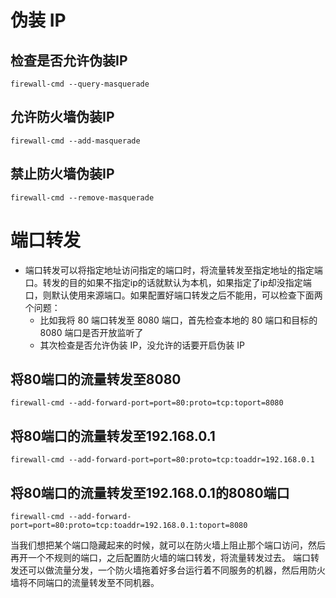 # 伪装 IP  

## 检查是否允许伪装IP  
`firewall-cmd --query-masquerade`

## 允许防火墙伪装IP  
`firewall-cmd --add-masquerade`

## 禁止防火墙伪装IP  
`firewall-cmd --remove-masquerade`

# 端口转发  

+ 端口转发可以将指定地址访问指定的端口时，将流量转发至指定地址的指定端口。转发的目的如果不指定ip的话就默认为本机，如果指定了ip却没指定端口，则默认使用来源端口。如果配置好端口转发之后不能用，可以检查下面两个问题：
    + 比如我将 80 端口转发至 8080 端口，首先检查本地的 80 端口和目标的 8080 端口是否开放监听了
    + 其次检查是否允许伪装 IP，没允许的话要开启伪装 IP

## 将80端口的流量转发至8080
`firewall-cmd --add-forward-port=port=80:proto=tcp:toport=8080`

## 将80端口的流量转发至192.168.0.1
`firewall-cmd --add-forward-port=port=80:proto=tcp:toaddr=192.168.0.1`

## 将80端口的流量转发至192.168.0.1的8080端口
`firewall-cmd --add-forward-port=port=80:proto=tcp:toaddr=192.168.0.1:toport=8080`

当我们想把某个端口隐藏起来的时候，就可以在防火墙上阻止那个端口访问，然后再开一个不规则的端口，之后配置防火墙的端口转发，将流量转发过去。
端口转发还可以做流量分发，一个防火墙拖着好多台运行着不同服务的机器，然后用防火墙将不同端口的流量转发至不同机器。

